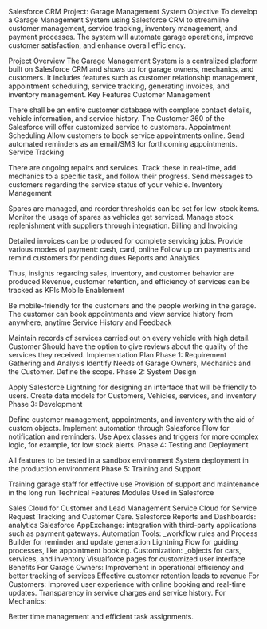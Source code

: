 Salesforce CRM Project: Garage Management System
Objective
To develop a Garage Management System using Salesforce CRM to streamline customer management, service tracking, inventory management, and payment processes. The system will automate garage operations, improve customer satisfaction, and enhance overall efficiency.

Project Overview
The Garage Management System is a centralized platform built on Salesforce CRM and shows up for garage owners, mechanics, and customers. It includes features such as customer relationship management, appointment scheduling, service tracking, generating invoices, and inventory management.
Key Features
Customer Management

There shall be an entire customer database with complete contact details, vehicle information, and service history.
The Customer 360 of the Salesforce will offer customized service to customers.
Appointment Scheduling
Allow customers to book service appointments online.
Send automated reminders as an email/SMS for forthcoming appointments.
Service Tracking

There are ongoing repairs and services. Track these in real-time, add mechanics to a specific task, and follow their progress. Send messages to customers regarding the service status of your vehicle.
Inventory Management

Spares are managed, and reorder thresholds can be set for low-stock items. Monitor the usage of spares as vehicles get serviced. Manage stock replenishment with suppliers through integration.
Billing and Invoicing

Detailed invoices can be produced for complete servicing jobs.
Provide various modes of payment: cash, card, online
Follow up on payments and remind customers for pending dues
Reports and Analytics

Thus, insights regarding sales, inventory, and customer behavior are produced
Revenue, customer retention, and efficiency of services can be tracked as KPIs
Mobile Enablement

Be mobile-friendly for the customers and the people working in the garage.
The customer can book appointments and view service history from anywhere, anytime
Service History and Feedback

Maintain records of services carried out on every vehicle with high detail.
Customer Should have the option to give reviews about the quality of the services they received.
Implementation Plan
Phase 1: Requirement Gathering and Analysis
Identify Needs of Garage Owners, Mechanics and the Customer.
Define the scope.
Phase 2: System Design

Apply Salesforce Lightning for designing an interface that will be friendly to users.
Create data models for Customers, Vehicles, services, and inventory
Phase 3: Development

Define customer management, appointments, and inventory with the aid of custom objects.
Implement automation through Salesforce Flow for notification and reminders.
Use Apex classes and triggers for more complex logic, for example, for low stock alerts.
Phase 4: Testing and Deployment

All features to be tested in a sandbox environment
System deployment in the production environment
Phase 5: Training and Support

Training garage staff for effective use
Provision of support and maintenance in the long run
Technical Features
Modules Used in Salesforce

Sales Cloud for Customer and Lead Management
Service Cloud for Service Request Tracking and Customer Care.
Salesforce Reports and Dashboards: analytics
Salesforce AppExchange: integration with third-party applications such as payment gateways.
Automation Tools:
_workflow rules and Process Builder for reminder and update generation
Lightning Flow for guiding processes, like appointment booking.
Customization:
_objects for cars, services, and inventory
Visualforce pages for customized user interface
Benefits
For Garage Owners:
Improvement in operational efficiency and better tracking of services
Effective customer retention leads to revenue
For Customers:
Improved user experience with online booking and real-time updates.
Transparency in service charges and service history.
For Mechanics:

Better time management and efficient task assignments.
